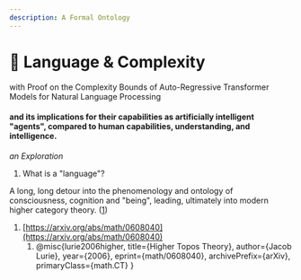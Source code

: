 ```yaml
---
description: A Formal Ontology
---
```


# 🧮 Language & Complexity

with Proof on the Complexity Bounds of Auto-Regressive Transformer Models for Natural Language Processing

#### and its implications for their capabilities as artificially intelligent "agents", compared to human capabilities, understanding, and intelligence.

_an Exploration_

1. What is a "language"?

A long, long detour into the phenomenology and ontology of consciousness, cognition and "being", leading, ultimately into modern higher category theory. ([1](https://arxiv.org/abs/math/0608040))



1. [https://arxiv.org/abs/math/0608040](https://arxiv.org/abs/math/0608040)
   1. @misc{lurie2006higher, title={Higher Topos Theory}, author={Jacob Lurie}, year={2006}, eprint={math/0608040}, archivePrefix={arXiv}, primaryClass={math.CT} }
